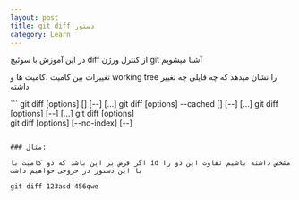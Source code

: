 ```yaml
---
layout: post
title: git diff دستور
category: Learn
---
```


در این آموزش با سوئیچ diff از کنترل ورژن git آشنا میشویم


تغییرات بین کامیت ،کامیت ها و working tree را نشان میدهد
که چه فایلی چه تغییر داشته 


‍‍‍‍‍‍```
git diff [options] [] [--] […​]
git diff [options] --cached [] [--] […​]
git diff [options]   [--] […​]
git diff [options]  
git diff [options] [--no-index] [--]  

```

### مثال:

اگر فرض بر این باشد که دو کامیت با id مشخص داشته باشیم تفاوت این دو را با این دستور در خروجی خواهیم داشت

git diff 123asd 456qwe